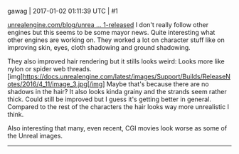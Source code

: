 gawag | 2017-01-02 01:11:39 UTC | #1

[unrealengine.com/blog/unrea ... 1-released](https://www.unrealengine.com/blog/unreal-engine-4-11-released)
I don't really follow other engines but this seems to be some mayor news. Quite interesting what other engines are working on.
They worked a lot on character stuff like on improving skin, eyes, cloth shadowing and ground shadowing.

They also improved hair rendering but it stills looks weird: Looks more like nylon or spider web threads.
[img]https://docs.unrealengine.com/latest/images/Support/Builds/ReleaseNotes/2016/4_11/image_3.jpg[/img]
Maybe that's because there are no shadows in the hair? It also looks kinda grainy and the strands seem rather thick. Could still be improved but I guess it's getting better in general. Compared to the rest of the characters the hair looks way more unrealistic I think.

Also interesting that many, even recent, CGI movies look worse as some of the Unreal images.

-------------------------

